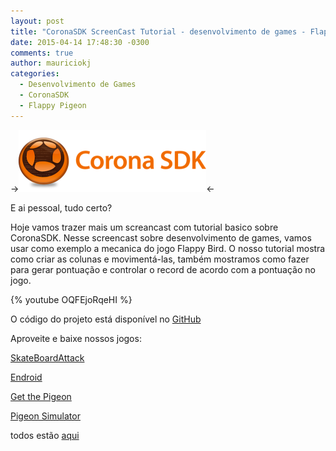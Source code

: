 ```yaml
---
layout: post
title: "CoronaSDK ScreenCast Tutorial - desenvolvimento de games - Flappy Bird #4"
date: 2015-04-14 17:48:30 -0300
comments: true
author: mauriciokj
categories:
  - Desenvolvimento de Games
  - CoronaSDK
  - Flappy Pigeon
---
```

->![alt Desenvolvimento de Games com CoronaSDK Logo](/images/2015-02-09-coronasdk-screencast-tutorial-desenvolvimento-de-games-flappy-bird-number-1/coronasdk_logo.png)<-

E ai pessoal, tudo certo?

Hoje vamos trazer mais um screancast com tutorial basico sobre CoronaSDK.
Nesse screencast sobre desenvolvimento de games, vamos usar como exemplo a mecanica do jogo Flappy Bird.
O nosso tutorial mostra como criar as colunas e movimentá-las, também mostramos como fazer para gerar pontuação e controlar o record de acordo com a pontuação no jogo.

{% youtube OQFEjoRqeHI %}

<!-- more -->

O código do projeto está disponível no [GitHub](https://github.com/aftersixgames/flappy_pigeon/tree/ScreenCast04)

Aproveite e baixe nossos jogos:

[SkateBoardAttack](https://play.google.com/store/apps/details?id=aftersixgames.com)

[Endroid](https://play.google.com/store/apps/details?id=com.aftersixapps.endroid)

[Get the Pigeon](https://play.google.com/store/apps/details?id=aftersixgames.gtp.com)

[Pigeon Simulator](https://play.google.com/store/apps/details?id=com.aftersixgames.pigeonsimulator)

todos estão [aqui](https://play.google.com/store/apps/developer?id=AfterSixApps)
